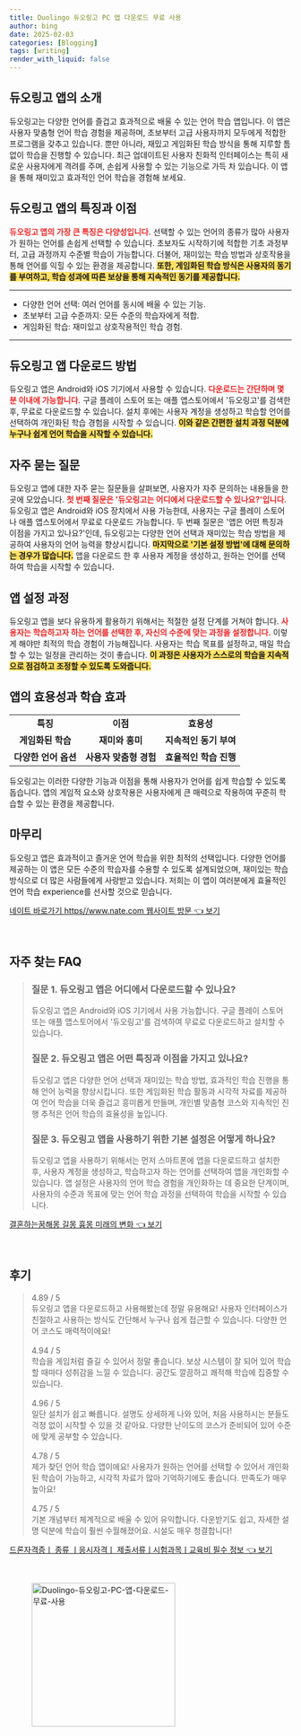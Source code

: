 ```yaml
---
title: Duolingo 듀오링고 PC 앱 다운로드 무료 사용
author: bing
date: 2025-02-03
categories: [Blogging]
tags: [writing]
render_with_liquid: false
---
```



<h2 id='듀오링고_앱_소개'>듀오링고 앱의 소개</h2>

<p>듀오링고는 다양한 언어를 즐겁고 효과적으로 배울 수 있는 언어 학습 앱입니다. 이 앱은 사용자 맞춤형 언어 학습 경험을 제공하며, 초보부터 고급 사용자까지 모두에게 적합한 프로그램을 갖추고 있습니다. 뿐만 아니라, 재밌고 게임화된 학습 방식을 통해 지루할 틈 없이 학습을 진행할 수 있습니다. 최근 업데이트된 사용자 친화적 인터페이스는 특히 새로운 사용자에게 격려를 주며, 손쉽게 사용할 수 있는 기능으로 가득 차 있습니다. 이 앱을 통해 재미있고 효과적인 언어 학습을 경험해 보세요.</p>

<h2 id='앱의_특징과_이점'>듀오링고 앱의 특징과 이점</h2>

<p><b><span style="color: #ee2323;">듀오링고 앱의 가장 큰 특징은 다양성입니다.</span></b> 선택할 수 있는 언어의 종류가 많아 사용자가 원하는 언어를 손쉽게 선택할 수 있습니다. 초보자도 시작하기에 적합한 기초 과정부터, 고급 과정까지 수준별 학습이 가능합니다. 더불어, 재미있는 학습 방법과 상호작용을 통해 언어를 익힐 수 있는 환경을 제공합니다. <b><span style="background-color: #ffe066;">또한, 게임화된 학습 방식은 사용자의 동기를 부여하고, 학습 성과에 따른 보상을 통해 지속적인 동기를 제공합니다.</span></b></p>

<hr />

<ul>
    <li>다양한 언어 선택: 여러 언어를 동시에 배울 수 있는 기능.</li>
    <li>초보부터 고급 수준까지: 모든 수준의 학습자에게 적합.</li>
    <li>게임화된 학습: 재미있고 상호작용적인 학습 경험.</li>
</ul>

<hr />

<h2 id='앱_다운로드_방법'>듀오링고 앱 다운로드 방법</h2>

<p>듀오링고 앱은 Android와 iOS 기기에서 사용할 수 있습니다. <b><span style="color: #ee2323;">다운로드는 간단하며 몇 분 이내에 가능합니다.</span></b> 구글 플레이 스토어 또는 애플 앱스토어에서 '듀오링고'를 검색한 후, 무료로 다운로드할 수 있습니다. 설치 후에는 사용자 계정을 생성하고 학습할 언어를 선택하여 개인화된 학습 경험을 시작할 수 있습니다. <b><span style="background-color: #ffe066;">이와 같은 간편한 설치 과정 덕분에 누구나 쉽게 언어 학습을 시작할 수 있습니다.</span></b></p>

<h2 id='자주_묻는_질문'>자주 묻는 질문</h2>

<p>듀오링고 앱에 대한 자주 묻는 질문들을 살펴보면, 사용자가 자주 문의하는 내용들을 한 곳에 모았습니다. <b><span style="color: #ee2323;">첫 번째 질문은 '듀오링고는 어디에서 다운로드할 수 있나요?'입니다.</span></b> 듀오링고 앱은 Android와 iOS 장치에서 사용 가능한데, 사용자는 구글 플레이 스토어나 애플 앱스토어에서 무료로 다운로드 가능합니다. 두 번째 질문은 '앱은 어떤 특징과 이점을 가지고 있나요?'인데, 듀오링고는 다양한 언어 선택과 재미있는 학습 방법을 제공하여 사용자의 언어 능력을 향상시킵니다. <b><span style="background-color: #ffe066;">마지막으로 '기본 설정 방법'에 대해 문의하는 경우가 많습니다.</span></b> 앱을 다운로드 한 후 사용자 계정을 생성하고, 원하는 언어를 선택하여 학습을 시작할 수 있습니다.</p>

<h2 id='앱_설정_과정'>앱 설정 과정</h2>

<p>듀오링고 앱을 보다 유용하게 활용하기 위해서는 적절한 설정 단계를 거쳐야 합니다. <b><span style="color: #ee2323;">사용자는 학습하고자 하는 언어를 선택한 후, 자신의 수준에 맞는 과정을 설정합니다.</span></b> 이렇게 해야만 최적의 학습 경험이 가능해집니다. 사용자는 학습 목표를 설정하고, 매일 학습할 수 있는 일정을 관리하는 것이 좋습니다. <b><span style="background-color: #ffe066;">이 과정은 사용자가 스스로의 학습을 지속적으로 점검하고 조정할 수 있도록 도와줍니다.</span></b></p>

<h2 id='앱의_효용성'>앱의 효용성과 학습 효과</h2>

<table>
    <tr>
        <td style="text-align: center; height: 17px;"><b>특징</b></td>
        <td style="text-align: center; height: 17px;"><b>이점</b></td>
        <td style="text-align: center; height: 17px;"><b>효용성</b></td>
    </tr>
    <tr>
        <td style="text-align: center; height: 17px;"><b>게임화된 학습</b></td>
        <td style="text-align: center; height: 17px;"><b>재미와 흥미</b></td>
        <td style="text-align: center; height: 17px;"><b>지속적인 동기 부여</b></td>
    </tr>
    <tr>
        <td style="text-align: center; height: 17px;"><b>다양한 언어 옵션</b></td>
        <td style="text-align: center; height: 17px;"><b>사용자 맞춤형 경험</b></td>
        <td style="text-align: center; height: 17px;"><b>효율적인 학습 진행</b></td>
    </tr>
</table>

<p>듀오링고는 이러한 다양한 기능과 이점을 통해 사용자가 언어를 쉽게 학습할 수 있도록 돕습니다. 앱의 게임적 요소와 상호작용은 사용자에게 큰 매력으로 작용하여 꾸준히 학습할 수 있는 환경을 제공합니다.</p>

<h2 id='마무리_느낌'>마무리</h2>

<p>듀오링고 앱은 효과적이고 즐거운 언어 학습을 위한 최적의 선택입니다. 다양한 언어를 제공하는 이 앱은 모든 수준의 학습자를 수용할 수 있도록 설계되었으며, 재미있는 학습 방식으로 더 많은 사람들에게 사랑받고 있습니다. 저희는 이 앱이 여러분에게 효율적인 언어 학습 experience를 선사할 것으로 믿습니다.</p>


<p><a class="click-button" title="네이트 바로가기 https//www.nate.com 웹사이트 방문" href="https://aptwhite.github.io/posts/%EB%84%A4%EC%9D%B4%ED%8A%B8-%EB%B0%94%EB%A1%9C%EA%B0%80%EA%B8%B0-httpswww.nate.com-%EC%9B%B9%EC%82%AC%EC%9D%B4%ED%8A%B8-%EB%B0%A9%EB%AC%B8/" rel="dofollow">네이트 바로가기 https//www.nate.com 웹사이트 방문 👈 보기</a></p><br>
<h2 id='자주_찾는_FAQ'>자주 찾는 FAQ</h2>
<div itemscope="" itemtype="https://schema.org/FAQPage"> 
<blockquote> 
<div itemscope="" itemprop="mainEntity" itemtype="https://schema.org/Question"> 
<h3 itemprop="name">질문 1. 듀오링고 앱은 어디에서 다운로드할 수 있나요?</h3> 
<div itemscope="" itemprop="acceptedAnswer" itemtype="https://schema.org/Answer"> 
<span itemprop="text"> 
<p>듀오링고 앱은 Android와 iOS 기기에서 사용 가능합니다. 구글 플레이 스토어 또는 애플 앱스토어에서 '듀오링고'를 검색하여 무료로 다운로드하고 설치할 수 있습니다.</p> 
</span> 
</div> 
</div> 
<div itemscope="" itemprop="mainEntity" itemtype="https://schema.org/Question"> 
<h3 itemprop="name">질문 2. 듀오링고 앱은 어떤 특징과 이점을 가지고 있나요?</h3> 
<div itemscope="" itemprop="acceptedAnswer" itemtype="https://schema.org/Answer"> 
<span itemprop="text"> 
<p>듀오링고 앱은 다양한 언어 선택과 재미있는 학습 방법, 효과적인 학습 진행을 통해 언어 능력을 향상시킵니다. 또한 게임화된 학습 활동과 시각적 자료를 제공하여 언어 학습을 더욱 즐겁고 흥미롭게 만들며, 개인별 맞춤형 코스와 지속적인 진행 추적은 언어 학습의 효율성을 높입니다.</p> 
</span> 
</div> 
</div> 
<div itemscope="" itemprop="mainEntity" itemtype="https://schema.org/Question"> 
<h3 itemprop="name">질문 3. 듀오링고 앱을 사용하기 위한 기본 설정은 어떻게 하나요?</h3> 
<div itemscope="" itemprop="acceptedAnswer" itemtype="https://schema.org/Answer"> 
<span itemprop="text"> 
<p>듀오링고 앱을 사용하기 위해서는 먼저 스마트폰에 앱을 다운로드하고 설치한 후, 사용자 계정을 생성하고, 학습하고자 하는 언어를 선택하여 앱을 개인화할 수 있습니다. 앱 설정은 사용자의 언어 학습 경험을 개인화하는 데 중요한 단계이며, 사용자의 수준과 목표에 맞는 언어 학습 과정을 선택하여 학습을 시작할 수 있습니다.</p> 
</span> 
</div> 
</div> 
</blockquote> 
</div>
<p><a class="click-button" title="결혼하는꿈해몽 길몽 흉몽 미래의 변화" href="https://aptwhite.github.io/posts/%EA%B2%B0%ED%98%BC%ED%95%98%EB%8A%94%EA%BF%88%ED%95%B4%EB%AA%BD-%EA%B8%B8%EB%AA%BD-%ED%9D%89%EB%AA%BD-%EB%AF%B8%EB%9E%98%EC%9D%98-%EB%B3%80%ED%99%94/" rel="dofollow">결혼하는꿈해몽 길몽 흉몽 미래의 변화 👈 보기</a></p><br>
<h2 id='후기'>후기</h2>
<div itemscope itemtype="https://schema.org/Product">
  <blockquote>
  <div itemprop="review" itemscope itemtype="https://schema.org/Review">
      <div itemprop="reviewRating" itemscope itemtype="https://schema.org/Rating"> <span itemprop="ratingValue">4.89</span> / <span itemprop="bestRating">5</span> </div>
      <span itemprop="reviewBody">듀오링고 앱을 다운로드하고 사용해봤는데 정말 유용해요! 사용자 인터페이스가 친절하고 사용하는 방식도 간단해서 누구나 쉽게 접근할 수 있습니다. 다양한 언어 코스도 매력적이에요!</span>
  </div>
  <br>
  <div itemprop="review" itemscope itemtype="https://schema.org/Review">
      <div itemprop="reviewRating" itemscope itemtype="https://schema.org/Rating"> <span itemprop="ratingValue">4.94</span> / <span itemprop="bestRating">5</span> </div>
      <span itemprop="reviewBody">학습을 게임처럼 즐길 수 있어서 정말 좋습니다. 보상 시스템이 잘 되어 있어 학습할 때마다 성취감을 느낄 수 있습니다. 공간도 깔끔하고 쾌적해 학습에 집중할 수 있습니다.</span>
  </div>
  <br>
  <div itemprop="review" itemscope itemtype="https://schema.org/Review">
      <div itemprop="reviewRating" itemscope itemtype="https://schema.org/Rating"> <span itemprop="ratingValue">4.96</span> / <span itemprop="bestRating">5</span> </div>
      <span itemprop="reviewBody">일단 설치가 쉽고 빠릅니다. 설명도 상세하게 나와 있어, 처음 사용하시는 분들도 걱정 없이 시작할 수 있을 것 같아요. 다양한 난이도의 코스가 준비되어 있어 수준에 맞게 공부할 수 있습니다.</span>
  </div>
  <br>
  <div itemprop="review" itemscope itemtype="https://schema.org/Review">
      <div itemprop="reviewRating" itemscope itemtype="https://schema.org/Rating"> <span itemprop="ratingValue">4.78</span> / <span itemprop="bestRating">5</span> </div>
      <span itemprop="reviewBody">제가 찾던 언어 학습 앱이에요! 사용자가 원하는 언어를 선택할 수 있어서 개인화된 학습이 가능하고, 시각적 자료가 많아 기억하기에도 좋습니다. 만족도가 매우 높아요!</span>
  </div>
  <br>
  <div itemprop="review" itemscope itemtype="https://schema.org/Review">
      <div itemprop="reviewRating" itemscope itemtype="https://schema.org/Rating"> <span itemprop="ratingValue">4.75</span> / <span itemprop="bestRating">5</span> </div>
      <span itemprop="reviewBody">기본 개념부터 체계적으로 배울 수 있어 유익합니다. 다운받기도 쉽고, 자세한 설명 덕분에 학습이 훨씬 수월해졌어요. 시설도 매우 청결합니다!</span>
  </div>
  </blockquote>
</div>
<p><a class="click-button" title="드론자격증ㅣ 종류 ㅣ응시자격ㅣ 제출서류ㅣ시험과목ㅣ교육비 필수 정보" href="https://aptwhite.github.io/posts/%EB%93%9C%EB%A1%A0%EC%9E%90%EA%B2%A9%EC%A6%9D%E3%85%A3-%EC%A2%85%EB%A5%98-%E3%85%A3%EC%9D%91%EC%8B%9C%EC%9E%90%EA%B2%A9%E3%85%A3-%EC%A0%9C%EC%B6%9C%EC%84%9C%EB%A5%98%E3%85%A3%EC%8B%9C%ED%97%98%EA%B3%BC%EB%AA%A9%E3%85%A3%EA%B5%90%EC%9C%A1%EB%B9%84-%ED%95%84%EC%88%98-%EC%A0%95%EB%B3%B4/" rel="dofollow">드론자격증ㅣ 종류 ㅣ응시자격ㅣ 제출서류ㅣ시험과목ㅣ교육비 필수 정보 👈 보기</a></p><br>
<figure class="image"><img src="https://aptwhite.github.io/assets/img/thumbnail/Duolingo-듀오링고-PC-앱-다운로드-무료-사용.webp" alt="Duolingo-듀오링고-PC-앱-다운로드-무료-사용" width="256" height="256"></figure>